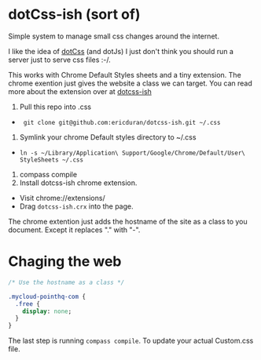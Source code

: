 # dotCss-ish (sort of)

Simple system to manage small css changes around the internet.

I like the idea of [dotCss](https://github.com/stewart/dotcss) (and dotJs) I just don't think you should run a server just to serve css files :-/.

This works with Chrome Default Styles sheets and a tiny extension. The chrome exention just gives the website a class we can target. You can read more about the extension over at [dotcss-ish](https://github.com/ericduran/dotcss-ish/tree/master/ext)

1. Pull this repo into .css
  * ``` git clone git@github.com:ericduran/dotcss-ish.git ~/.css```
1. Symlink your chrome Default styles directory to ~/.css
  * ```ln -s ~/Library/Application\ Support/Google/Chrome/Default/User\ StyleSheets ~/.css```

1. compass compile
1. Install dotcss-ish chrome extension.
  * Visit chrome://extensions/
  * Drag ```dotcss-ish.crx``` into the page.

The chrome extention just adds the hostname of the site as a class to you document.
Except it replaces "." with "-".


# Chaging the web

```sass
/* Use the hostname as a class */

.mycloud-pointhq-com {
  .free {
    display: none;
  }
}

```

The last step is running ```compass compile```. To update your actual Custom.css file.
